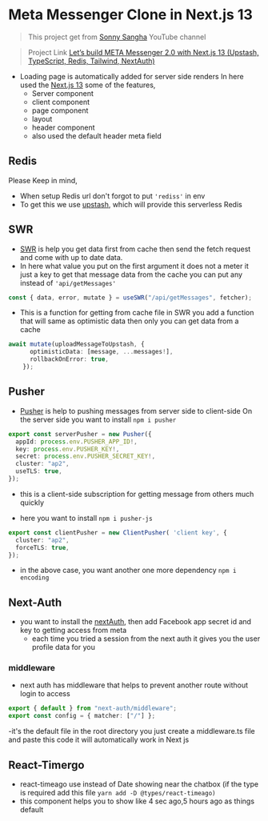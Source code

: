 # Meta Messenger Clone in  Next.js 13

>This project get from [Sonny Sangha](https://www.youtube.com/@SonnySangha) YouTube channel

>Project Link [Let’s build META Messenger 2.0 with Next.js 13 (Upstash, TypeScript, Redis, Tailwind, NextAuth)](https://www.youtube.com/live/T2jKJF4BZOY?feature=share)
 
* Loading page is automatically added for server side renders
In here used the [Next.js 13](https://nextjs.org/blog/next-13)  some of the features,
    - Server component
    - client component 
    - page component
    - layout 
    - header component 
    - also used the default header meta field

## Redis 
Please Keep in mind, 
- When setup Redis url don't forgot to put ```'rediss'``` in env
- To get this we use [upstash](https://upstash.com/), which will provide this serverless Redis 

## SWR

* [SWR](https://swr.vercel.app/) is help you get data first from cache then send the fetch request and come with up to date data.
* In here what value you put on the first argument it does not a meter it just a key to get that message data from the cache you can put any instead of ```'api/getMessages'```

```typescript
const { data, error, mutate } = useSWR("/api/getMessages", fetcher);
```
  
* This is a function for getting from cache file in SWR you add a function that will same as optimistic data then only you can get data from a cache

```typescript
await mutate(uploadMessageToUpstash, {
      optimisticData: [message, ...messages!],
      rollbackOnError: true,
    });
```


## Pusher
* [Pusher](https://pusher.com/) is help to pushing messages from server side to client-side
On the server side you want to install ```npm i pusher ```

```typescript
export const serverPusher = new Pusher({
  appId: process.env.PUSHER_APP_ID!,
  key: process.env.PUSHER_KEY!,
  secret: process.env.PUSHER_SECRET_KEY!,
  cluster: "ap2",
  useTLS: true,
});
```


* this is a client-side subscription for getting message from others much quickly
- here you want to install ```npm i pusher-js```

```typescript
export const clientPusher = new ClientPusher( 'client key', {
  cluster: "ap2",
  forceTLS: true,
});
```

- in the above case, you want another one more dependency ```npm i encoding```


## Next-Auth 
* you want to install the [nextAuth](https://next-auth.js.org/), then add Facebook app secret id and key to getting access from meta
  - each time you tried a session from the next auth it gives you the user profile data for you

### middleware 

- next auth has middleware that helps to prevent another route without login to access

```typescript
export { default } from "next-auth/middleware";
export const config = { matcher: ["/"] };
```

-it's the default file in the root directory you just create a middleware.ts file and paste this code it will automatically work in Next js 



## React-Timergo

- react-timeago use instead of Date showing near the chatbox (if the type is required add this file ```yarn add -D @types/react-timeago)```
- this component helps you to show like 4 sec ago,5 hours ago as things default 

